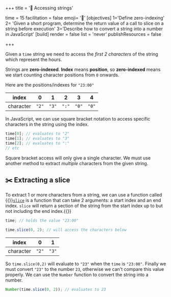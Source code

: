 +++
title = '🧶 Accessing strings'

time = 15
facilitation = false
emoji= '🧩'
[objectives]
 1='Define zero-indexing'
 2= 'Given a short program, determine the return value of a call to slice on a string before execution'
 3='Describe how to convert a string into a number in JavaScript'
[build]
  render = false
  list = 'never'
  publishResources = false

+++

Given a `time` string we need to access the _first 2 characters_ of the string which represent the hours.

Strings are **zero-indexed**.
**Index** means **position**, so **zero-indexed** means we start counting character positions from `0` onwards.

Here are the positions/indexes for `"23:00"`

|   index   |   0   |   1   | 2     | 3     | 4     |
| :-------: | :---: | :---: | ----- | ----- | ----- |
| character | `"2"` | `"3"` | `":"` | `"0"` | `"0"` |

In JavaScript, we can use square bracket notation to access specific characters in the string using the index.

```js
time[0]; // evaluates to "2"
time[1]; // evaluates to "3"
time[2]; // evaluates to ":"
// etc
```

Square bracket access will only give a single character. We must use another method to extract _multiple_ characters from the given string.

## ✂️ Extracting a slice

To extract 1 or more characters from a string, we can use a function called {{<tooltip title="slice ">}}[`slice`](https://developer.mozilla.org/en-US/docs/Web/JavaScript/Reference/Global_Objects/String/slice) is a function that can take 2 arguments: a start index and an end index. `slice` will return a section of the string from the start index up to but not including the end index.{{</tooltip>}}

```js
time; // holds the value "23:00"
```

```js
time.slice(0, 2); // will access the characters below
```

|   index   |   0   |   1   |
| :-------: | :---: | :---: |
| character | `"2"` | `"3"` |

So `time.slice(0,2)` will evaluate to `"23"` when the `time` is `"23:00"`. Finally we must convert `"23"` to the number `23`, otherwise we can't compare this value properly. We can use the `Number` function to convert the string into a number.

```js
Number(time.slice(0, 2)); // evaluates to 23
```
